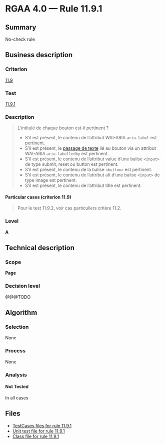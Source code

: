 # RGAA 4.0 — Rule 11.9.1

## Summary

No-check rule

## Business description

### Criterion

[11.9](https://www.numerique.gouv.fr/publications/rgaa-accessibilite/methode/criteres/#crit-11-9)

### Test

[11.9.1](https://www.numerique.gouv.fr/publications/rgaa-accessibilite/methode/criteres/#test-11-9-1)

### Description

> L’intitulé de chaque bouton est-il pertinent ?
> 
> * S’il est présent, le contenu de l’attribut WAI-ARIA `aria-label` est pertinent.
> * S’il est présent, le [passage de texte](https://www.numerique.gouv.fr/publications/rgaa-accessibilite/methode/glossaire/#passage-de-texte-lie-par-aria-labelledby-ou-aria-describedby) lié au bouton via un attribut WAI-ARIA `aria-labelledby` est pertinent.
> * S’il est présent, le contenu de l’attribut value d’une balise `<input>` de type submit, reset ou button est pertinent.
> * S’il est présent, le contenu de la balise `<button>` est pertinent.
> * S’il est présent, le contenu de l’attribut alt d’une balise `<input>` de type image est pertinent.
> * S’il est présent, le contenu de l’attribut title est pertinent.

#### Particular cases (criterion 11.9)

> Pour le test 11.9.2, voir cas particuliers critère 11.2.

### Level

**A**


## Technical description

### Scope

**Page**

### Decision level

@@@TODO


## Algorithm

### Selection

None

### Process

None

### Analysis

#### Not Tested

In all cases


## Files

- [TestCases files for rule 11.9.1](https://gitlab.com/asqatasun/Asqatasun/-/tree/v5/rules/rules-rgaa4.0/src/test/resources/testcases/rgaa40/Rgaa40Rule110901/)
- [Unit test file for rule 11.9.1](https://gitlab.com/asqatasun/Asqatasun/-/blob/v5/rules/rules-rgaa4.0/src/test/java/org/asqatasun/rules/rgaa40/Rgaa40Rule110901Test.java)
- [Class file for rule 11.9.1](https://gitlab.com/asqatasun/Asqatasun/-/blob/v5/rules/rules-rgaa4.0/src/main/java/org/asqatasun/rules/rgaa40/Rgaa40Rule110901.java)


